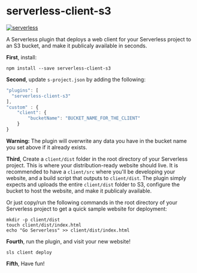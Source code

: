 serverless-client-s3
====================
[![serverless](http://public.serverless.com/badges/v3.svg)](http://www.serverless.com)

A Serverless plugin that deploys a web client for your Serverless project to an S3 bucket, and make it publicaly available in seconds.

**First**, install:

```
npm install --save serverless-client-s3
```
**Second**, update `s-project.json` by adding the following:

```js
"plugins": [
  "serverless-client-s3"
],
"custom" : {
    "client": {
        "bucketName": "BUCKET_NAME_FOR_THE_CLIENT"
    }
}
```
**Warning:** The plugin will overwrite any data you have in the bucket name you set above if it already exists.

**Third**, Create a `client/dist` folder in the root directory of your Serverless project. This is where your distribution-ready website should live. It is recommended to have a `client/src` where you'll be developing your website, and a build script that outputs to `client/dist`. The plugin simply expects and uploads the entire `client/dist` folder to S3, configure the bucket to host the website, and make it publicaly available.

Or just copy/run the following commands in the root directory of your Serverless project to get a quick sample website for deployment:

```
mkdir -p client/dist
touch client/dist/index.html
echo "Go Serverless" >> client/dist/index.html
```

**Fourth**, run the plugin, and visit your new website!

```
sls client deploy
```

**Fifth**, Have fun!
